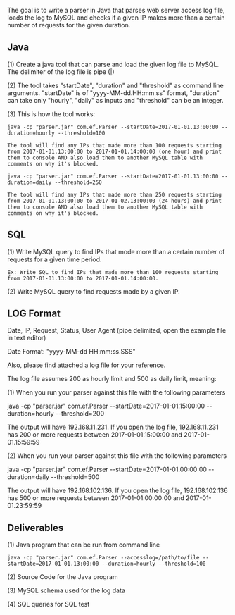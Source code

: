 ﻿The goal is to write a parser in Java that parses web server access log file, loads the log to MySQL and checks if a given IP makes more than a certain number of requests for the given duration.

Java
----

(1) Create a java tool that can parse and load the given log file to MySQL. The delimiter of the log file is pipe (|)

(2) The tool takes "startDate", "duration" and "threshold" as command line arguments. "startDate" is of "yyyy-MM-dd.HH:mm:ss" format, "duration" can take only "hourly", "daily" as inputs and "threshold" can be an integer.

(3) This is how the tool works:

    java -cp "parser.jar" com.ef.Parser --startDate=2017-01-01.13:00:00 --duration=hourly --threshold=100

	The tool will find any IPs that made more than 100 requests starting from 2017-01-01.13:00:00 to 2017-01-01.14:00:00 (one hour) and print them to console AND also load them to another MySQL table with comments on why it's blocked.

	java -cp "parser.jar" com.ef.Parser --startDate=2017-01-01.13:00:00 --duration=daily --threshold=250

	The tool will find any IPs that made more than 250 requests starting from 2017-01-01.13:00:00 to 2017-01-02.13:00:00 (24 hours) and print them to console AND also load them to another MySQL table with comments on why it's blocked.


SQL
---

(1) Write MySQL query to find IPs that mode more than a certain number of requests for a given time period.

    Ex: Write SQL to find IPs that made more than 100 requests starting from 2017-01-01.13:00:00 to 2017-01-01.14:00:00.

(2) Write MySQL query to find requests made by a given IP.


LOG Format
----------
Date, IP, Request, Status, User Agent (pipe delimited, open the example file in text editor)

Date Format: "yyyy-MM-dd HH:mm:ss.SSS"

Also, please find attached a log file for your reference.

The log file assumes 200 as hourly limit and 500 as daily limit, meaning:

(1)
When you run your parser against this file with the following parameters

java -cp "parser.jar" com.ef.Parser --startDate=2017-01-01.15:00:00 --duration=hourly --threshold=200

The output will have 192.168.11.231. If you open the log file, 192.168.11.231 has 200 or more requests between 2017-01-01.15:00:00 and 2017-01-01.15:59:59

(2)
When you run your parser against this file with the following parameters

java -cp "parser.jar" com.ef.Parser --startDate=2017-01-01.00:00:00 --duration=daily --threshold=500

The output will have  192.168.102.136. If you open the log file, 192.168.102.136 has 500 or more requests between 2017-01-01.00:00:00 and 2017-01-01.23:59:59


Deliverables
------------

(1) Java program that can be run from command line

    java -cp "parser.jar" com.ef.Parser --accesslog=/path/to/file --startDate=2017-01-01.13:00:00 --duration=hourly --threshold=100

(2) Source Code for the Java program

(3) MySQL schema used for the log data

(4) SQL queries for SQL test

